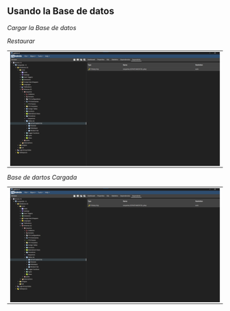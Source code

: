 ## Usando la Base de datos

_Cargar la Base de datos_


*Restaurar*

<table align="center">
  <tr>
    <td align="center" style="padding=0;width=50%;">
      <img align="center" style="padding=0;" src="../images/cargarBD.png" />
    </td>
  </tr>
</table>

*Base de dartos Cargada*

<table align="center">
  <tr>
    <td align="center" style="padding=0;width=50%;">
      <img align="center" style="padding=0;" src="../images/cargarBD.png" />
    </td>
  </tr>
</table>


